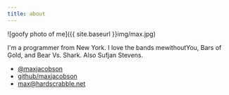 ```yaml
---
title: about
---
```


![goofy photo of me]({{ site.baseurl }}img/max.jpg)

I'm a programmer from New York. I love the bands mewithoutYou, Bars of Gold, and Bear Vs. Shark. Also Sufjan Stevens.

* [@maxjacobson](http://twitter.com/maxjacobson)
* [github/maxjacobson](http://github.com/maxjacobson)
* <max@hardscrabble.net>
